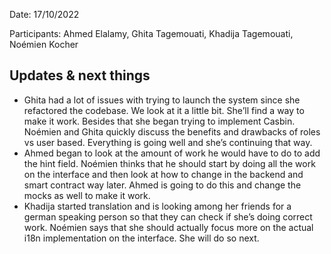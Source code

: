 Date: 17/10/2022

Participants: Ahmed Elalamy, Ghita Tagemouati, Khadija Tagemouati, Noémien Kocher

## Updates & next things

- Ghita had a lot of issues with trying to launch the system since she refactored the codebase. We look at it a little bit. She’ll find a way to make it work. Besides that she began trying to implement Casbin. Noémien and Ghita quickly discuss the benefits and drawbacks of roles vs user based. Everything is going well and she’s continuing that way.
- Ahmed began to look at the amount of work he would have to do to add the hint field. Noémien thinks that he should start by doing all the work on the interface and then look at how to change in the backend and smart contract way later. Ahmed is going to do this and change the mocks as well to make it work.
- Khadija started translation and is looking among her friends for a german speaking person so that they can check if she’s doing correct work. Noémien says that she should actually focus more on the actual i18n implementation on the interface. She will do so next.
